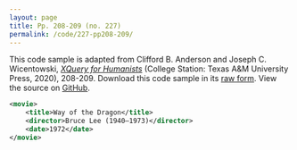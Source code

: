 ```yaml
---
layout: page
title: Pp. 208-209 (no. 227)
permalink: /code/227-pp208-209/
---
```


This code sample is adapted from Clifford B. Anderson and Joseph C. Wicentowski, 
[_XQuery for Humanists_](/) (College Station: Texas A&M University Press, 2020), 208-209. 
Download this code sample in its [raw form](/code/227-pp208-209/227-pp208-209.xml).
View the source on [GitHub](https://github.com/coding4humanists/xquery4humanists/blob/master/code/227-pp208-209/227-pp208-209.xml).

```xml
<movie>
    <title>Way of the Dragon</title>
    <director>Bruce Lee (1940–1973)</director>
    <date>1972</date>
</movie>
```  
